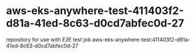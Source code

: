# aws-eks-anywhere-test-411403f2-d81a-41ed-8c63-d0cd7abfec0d-27
repository for use with E2E test job aws-eks-anywhere-test:411403f2-d81a-41ed-8c63-d0cd7abfec0d-27
